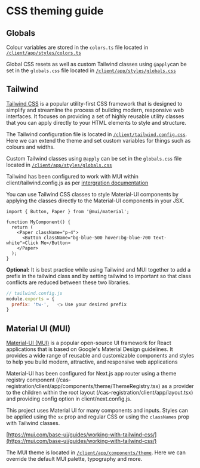 # CSS theming guide

## Globals

Colour variables are stored in the `colors.ts` file located in [`/client/app/styles/colors.ts`](/client/app/styles/colors.ts)

Global CSS resets as well as custom Tailwind classes using `@apply`can be set in the `globals.css` file located in [`/client/app/styles/globals.css`](/client/app/styles/globals.css)

## Tailwind

[Tailwind CSS](https://tailwindcss.com/) is a popular utility-first CSS framework that is designed to simplify and streamline the process of building modern, responsive web interfaces. It focuses on providing a set of highly reusable utility classes that you can apply directly to your HTML elements to style and structure.

The Tailwind configuration file is located in [`/client/tailwind.config.css`](/client/tailwind.config.js). Here we can extend the theme and set custom variables for things such as colours and widths.

Custom Tailwind classes using `@apply` can be set in the `globals.css` file located in [`/client/app/styles/globals.css`](/client/app/styles/globals.css)

Tailwind has been configured to work with MUI within client/tailwind.config.js as per [intergration documentation](https://mui.com/material-ui/guides/interoperability/#tailwind-css)

You can use Tailwind CSS classes to style Material-UI components by applying the classes directly to the Material-UI components in your JSX.

```
import { Button, Paper } from '@mui/material';

function MyComponent() {
  return (
    <Paper className="p-4">
      <Button className="bg-blue-500 hover:bg-blue-700 text-white">Click Me</Button>
    </Paper>
  );
}
```

**Optional:** It is best practice while using Tailwind and MUI together to add a prefix in the tailwind class and by setting tailwind to important so that class conflicts are reduced between these two libraries.

```js
// tailwind.config.js
module.exports = {
  prefix: 'tw-',   👈 Use your desired prefix
}
```

## Material UI (MUI)

[Material-UI (MUI)](https://mui.com/material-ui/getting-started/) is a popular open-source UI framework for React applications that is based on Google's Material Design guidelines. It provides a wide range of reusable and customizable components and styles to help you build modern, attractive, and responsive web applications

Material-UI has been configured for Next.js app router using a theme registry component (/cas-registration/client/app/components/theme/ThemeRegistry.tsx) as a provider to the children within the root layout (/cas-registration/client/app/layout.tsx) and providing config option in client/next.config.js.

This project uses Material UI for many components and inputs. Styles can be applied using the `sx` prop and regular CSS or using the `classNames` prop with Tailwind classes.

[https://mui.com/base-ui/guides/working-with-tailwind-css/](https://mui.com/base-ui/guides/working-with-tailwind-css/)

The MUI theme is located in [`/client/app/components/theme`](/client/app/components/theme). Here we can override the default MUI palette, typography and more.
